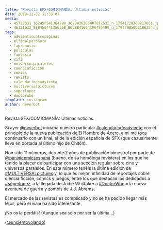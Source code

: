 ```yaml
---
title: "Revista SFX/COMICMANÍA: Últimas noticias"
date: 2018-12-02 12:30:07
media: 
  - 45729331_162450541384290_3628436286807012632_n_17941720369217051.jpg
  - 46121632_988450441356368_8668841664190496499_n_17977985002180254.jpg
tags: 
  - advienticuatropaginas
  - elfinalporahora
  - lapromosio
  - peliculas
  - fantasia
  - cifi
  - universosparalelos
  - cuenciaficcion
  - comics
  - revista
  - calendariodeadviento
  - multiversalpictures
  - superlopez
  - doctorwho
template: instagram
author: neverbot
---
```


Revista SFX/COMICMANÍA: Últimas noticias.

Si ayer [@neverbot](https://instagram.com/neverbot) iniciaba nuestro particular [#calendariodeadviento](/tags/calendariodeadviento) con el principio de la nueva publicación de El Hombre de Acero, a mi me toca continuarlo con un final, el de la edición española de SFX (que casualmente lleva en portada al último hijo de Chitón).

Han sido 11 números, durante 2 años de publicación bimestral por parte de [@paninicomicsespana](https://instagram.com/paninicomicsespana) (bueno, de su homóloga revistera) en los que he tenido la placer de participar con una sección regular sobre cine y universos paralelos. En este número tenéis la última edición de [#MULTIVERSALpictures](/tags/multiversalpictures) y, lo que es mejor, infinidad de reportajes sobre ciencia ficción, cómics y juegos, entre los que destacan los dedicados a [#súperlopez](/tags/superlopez), a la llegada de Jodie Whittaker a [#DoctorWho](/tags/doctorwho) o la nueva aventura de guerra y zombis de J.J. Abrams.

El mercado de las revistas es complicado y no se ha podido llegar más lejos, pero el  viaje ha sido interesante.

¡No os la perdáis! (Aunque sea solo por ser la última...)

([@uncientovolando](https://instagram.com/uncientovolando))
